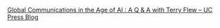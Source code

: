 [Global Communications in the Age of AI : A Q & A with Terry Flew – UC Press Blog](https://qi.tc/qi/112079)